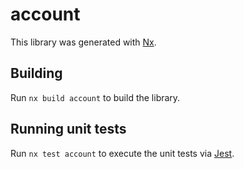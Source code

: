 # account

This library was generated with [Nx](https://nx.dev).

## Building

Run `nx build account` to build the library.

## Running unit tests

Run `nx test account` to execute the unit tests via [Jest](https://jestjs.io).
